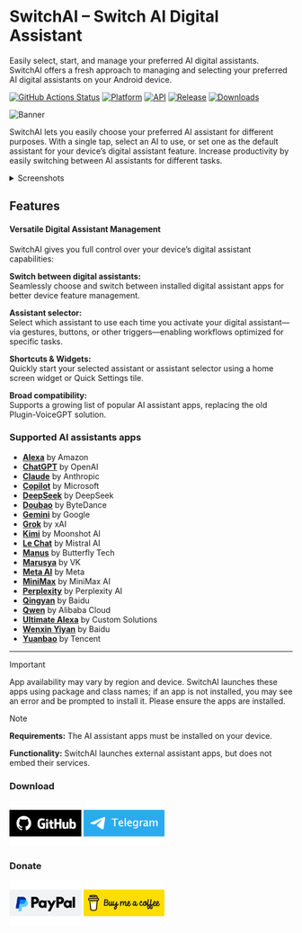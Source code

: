 # SwitchAI – Switch AI Digital Assistant

Easily select, start, and manage your preferred AI digital assistants. SwitchAI offers a fresh approach to managing and selecting your preferred AI digital assistants on your Android device.

[![GitHub Actions Status](https://img.shields.io/github/actions/workflow/status/WSTxda/SwitchAI/.github%2Fworkflows%2Fandroid.yml?style=for-the-badge&logo=github-actions&labelColor=21262D&color=3FB950)](https://github.com/WSTxda/SwitchAI/actions)
[![Platform](https://img.shields.io/badge/android-platform?style=for-the-badge&label=platform&labelColor=21262d&color=6e7681)](https://www.android.com)
[![API](https://img.shields.io/badge/26%2B-level?style=for-the-badge&logo=android&logoColor=3cd382&label=API&labelColor=21262d&color=ff663b)](https://developer.android.com/studio/releases/platforms)
[![Release](https://img.shields.io/github/v/release/WSTxda/SwitchAI?display_name=tag&style=for-the-badge&logo=github&labelColor=21262d&color=1f6feb)](https://github.com/WSTxda/SwitchAI/releases/latest)
[![Downloads](https://img.shields.io/github/downloads/WSTxda/SwitchAI/total?style=for-the-badge&labelColor=21262d&color=238636)](https://github.com/WSTxda/SwitchAI/releases) 

![Banner](https://raw.githubusercontent.com/WSTxda/SwitchAI/main/images/Banner.svg)

SwitchAI lets you easily choose your preferred AI assistant for different purposes. With a single tap, select an AI to use, or set one as the default assistant for your device’s digital assistant feature. Increase productivity by easily switching between AI assistants for different tasks.

<details>
  <summary>Screenshots</summary>

![Screenshot](https://raw.githubusercontent.com/WSTxda/SwitchAI/main/images/Screenshots.png)

</details>

## Features

#### Versatile Digital Assistant Management  
SwitchAI gives you full control over your device’s digital assistant capabilities:

**Switch between digital assistants:**  
Seamlessly choose and switch between installed digital assistant apps for better device feature management.

**Assistant selector:**  
Select which assistant to use each time you activate your digital assistant—via gestures, buttons, or other triggers—enabling workflows optimized for specific tasks.

**Shortcuts & Widgets:**  
Quickly start your selected assistant or assistant selector using a home screen widget or Quick Settings tile.

**Broad compatibility:**  
Supports a growing list of popular AI assistant apps, replacing the old Plugin-VoiceGPT solution.

### Supported AI assistants apps

*   **[Alexa](https://play.google.com/store/apps/details?id=com.amazon.dee.app)** by Amazon  
*   **[ChatGPT](https://play.google.com/store/apps/details?id=com.openai.chatgpt)** by OpenAI  
*   **[Claude](https://play.google.com/store/apps/details?id=com.anthropic.claude)** by Anthropic  
*   **[Copilot](https://play.google.com/store/apps/details?id=com.microsoft.copilot)** by Microsoft  
*   **[DeepSeek](https://play.google.com/store/apps/details?id=com.deepseek.chat)** by DeepSeek  
*   **[Doubao](https://play.google.com/store/apps/details?id=com.larus.nova)** by ByteDance  
*   **[Gemini](https://play.google.com/store/apps/details?id=com.google.android.apps.bard)** by Google  
*   **[Grok](https://play.google.com/store/apps/details?id=ai.x.grok)** by xAI  
*   **[Kimi](https://play.google.com/store/apps/details?id=com.moonshot.kimichat)** by Moonshot AI  
*   **[Le Chat](https://play.google.com/store/apps/details?id=ai.mistral.chat)** by Mistral AI  
*   **[Manus](https://play.google.com/store/apps/details?id=tech.butterfly.app)** by Butterfly Tech  
*   **[Marusya](https://play.google.com/store/apps/details?id=ru.mail.search.electroscope)** by VK  
*   **[Meta AI](https://play.google.com/store/apps/details?id=com.facebook.stella)** by Meta  
*   **[MiniMax](https://play.google.com/store/apps/details?id=com.minimax.ai)** by MiniMax AI  
*   **[Perplexity](https://play.google.com/store/apps/details?id=ai.perplexity.app.android)** by Perplexity AI  
*   **[Qingyan](https://chatglm.cn/download?fr=web_home)** by Baidu  
*   **[Qwen](https://play.google.com/store/apps/details?id=ai.qwenlm.chat.android)** by Alibaba Cloud  
*   **[Ultimate Alexa](https://play.google.com/store/apps/details?id=com.customsolutions.android.alexa)** by Custom Solutions  
*   **[Wenxin Yiyan](https://apkpure.com/cn/wen-xin-yi-yan/com.baidu.newapp)** by Baidu  
*   **[Yuanbao](https://yuanbao.tencent.com/download)** by Tencent  

-------

> [!IMPORTANT]
> App availability may vary by region and device. SwitchAI launches these apps using package and class names; if an app is not installed, you may see an error and be prompted to install it. Please ensure the apps are installed.

> [!NOTE]  
> **Requirements:** The AI assistant apps must be installed on your device.
>
> **Functionality:** SwitchAI launches external assistant apps, but does not embed their services.

### Download

[<img src="https://raw.githubusercontent.com/WSTxda/WSTxda/main/images/GitHub.svg"
	  alt='Get it on GitHub'
	  height="80">](https://github.com/WSTxda/SwitchAI/releases/latest) [<img src="https://raw.githubusercontent.com/WSTxda/WSTxda/main/images/Telegram.svg"
	  alt='Get it on Telegram'
	  height="80">](https://t.me/WSTprojects)

### Donate

[<img src="https://raw.githubusercontent.com/WSTxda/WSTxda/main/images/PayPal.svg"
	  alt='Donate with PayPal'
	  height="80">](https://bit.ly/2lV0E6u) [<img src="https://raw.githubusercontent.com/WSTxda/WSTxda/main/images/BMC.svg"
	  alt='Donate with BMC'
	  height="80">](https://www.buymeacoffee.com/wstxda)
